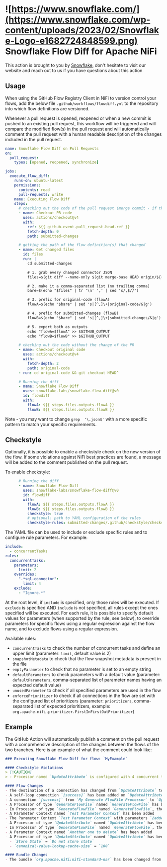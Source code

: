 # ![https://www.snowflake.com/](https://www.snowflake.com/wp-content/uploads/2023/02/Snowflake-Logo-e1682724848599.png) Snowflake Flow Diff for Apache NiFi

This action is brought to you by [Snowflake](https://www.snowflake.com/), don't hesitate to visit our website and reach out to us if you have questions about this action.

## Usage

When using the GitHub Flow Registry Client in NiFi to version control your flows, add the below file `.github/workflows/flowdiff.yml` to the repository into which flow definitions are versioned.

Whenever a pull request is opened, reopened or when a new commit is pushed to an existing pull request, this workflow will be triggered and will compare the modified flow(s) in the pull request and will
automatically comment the pull request with a human readable description of the changes included in the pull request.

```yaml
name: Snowflake Flow Diff on Pull Requests
on:
  pull_request:
    types: [opened, reopened, synchronize]

jobs:
  execute_flow_diff:
    runs-on: ubuntu-latest
    permissions:
      contents: read
      pull-requests: write
    name: Executing Flow Diff
    steps:
      # checking out the code of the pull request (merge commit - if the PR is mergeable)
      - name: Checkout PR code
        uses: actions/checkout@v4
        with:
          ref: ${{ github.event.pull_request.head.ref }}
          fetch-depth: 0
          path: submitted-changes

      # getting the path of the flow definition(s) that changed
      - name: Get changed files
        id: files
        run: |
          cd submitted-changes

          # 1. grab every changed connector JSON
          files=$(git diff --name-only $(git merge-base HEAD origin/${{ github.event.pull_request.base.ref }}) HEAD | grep '\.json$')

          # 2. make it a comma-separated list (no trailing comma)
          bare=$(echo "$files" | tr '\n' ',' | sed 's/,$//')

          # 3. prefix for original-code (flowA)
          flowA=$(echo "$bare" | sed 's|[^,]\+|original-code/&|g')

          # 4. prefix for submitted-changes (flowB)
          flowB=$(echo "$bare" | sed 's|[^,]\+|submitted-changes/&|g')

          # 5. export both as outputs
          echo "flowA=$flowA" >> $GITHUB_OUTPUT
          echo "flowB=$flowB" >> $GITHUB_OUTPUT

      # checking out the code without the change of the PR
      - name: Checkout original code
        uses: actions/checkout@v4
        with:
          fetch-depth: 2
          path: original-code
      - run: cd original-code && git checkout HEAD^

      # Running the diff
      - name: Snowflake Flow Diff
        uses: snowflake-labs/snowflake-flow-diff@v0
        id: flowdiff
        with:
          flowA: ${{ steps.files.outputs.flowA }}
          flowB: ${{ steps.files.outputs.flowB }}
```

Note - you may want to change `grep  '\.json$'` with a more specific pattern to match your specific requirements.

## Checkstyle

Optionally, it is possible to enable a checkstyle check on the new version of the flow. If some violations against NiFi best practices are found, a message will be added to the comment published on the pull request.

To enable checkstyle:

```yaml
      # Running the diff
      - name: Snowflake Flow Diff
        uses: snowflake-labs/snowflake-flow-diff@v0
        id: flowdiff
        with:
          flowA: ${{ steps.files.outputs.flowA }}
          flowB: ${{ steps.files.outputs.flowB }}
          checkstyle: true
          # optional: path to YAML configuration of the rules
          checkstyle-rules: submitted-changes/.github/checkstyle/checkstyle-rules.yaml
```

The YAML file can be used to include or exclude specific rules and to configure rule parameters. For example:

```yaml
include:
  - concurrentTasks
rules:
  concurrentTasks:
    parameters:
      limit: 2
    overrides:
      ".*sql-connector":
        limit: 4
    exclude:
      - "Ignore.*"
```

At the root level, if `include` is specified, only those rules will be executed. If `exclude` is specified AND `include` is not specified, all rules except the ones specified will be executed. For each rule, it is possible to specify default values for parameters (when supported by the rule, see below), to override parameters for specific flows using a regular expression against the flow name, and to exclude flows using a regular expression.

Available rules:
- `concurrentTasks` to check the number of concurrent tasks and define an upper limit (parameter: `limit`, default value is 2)
- `snapshotMetadata` to check that the flow snapshot metadata is present in the file
- `emptyParameter` to check that no parameter is set to an empty string
- `defaultParameters` to check parameters with a default value (parameter: `defaultParameters`, comma-separated list of parameter names having an expected default value)
- `unusedParameter` to check if all specified parameters are used in the flow
- `enforcePrioritizer` to check if all connections in the flow are set with the configured list of prioritizers (parameter: `prioritizers`, comma-separated list of expected prioritizers, example: `org.apache.nifi.prioritizer.FirstInFirstOutPrioritizer`)

## Example

The GitHub Action will automatically publish a comment on the pull request with a comprehensive description of the changes between the flows of the two branches.
Here is an example of what the comment could look like:

```markdown
### Executing Snowflake Flow Diff for flow: `MyExample`

#### Checkstyle Violations
> [!CAUTION]
> - Processor named `UpdateAttribute` is configured with 4 concurrent tasks

#### Flow Changes
- The destination of a connection has changed from `UpdateAttribute` to `InvokeHTTP`
- A self-loop connection `[success]` has been added on `UpdateAttribute`
- A connection `[success]` from `My Generate FlowFile Processor` to `UpdateAttribute` has been added
- A Processor of type `GenerateFlowFile` named `GenerateFlowFile` has been renamed from `GenerateFlowFile` to `My Generate FlowFile Processor`
- In Processor of type `GenerateFlowFile` named `GenerateFlowFile`, the Scheduling Strategy changed from `TIMER_DRIVEN` to `CRON_DRIVEN`
- A Parameter Context named `Test Parameter Context` has been added
- The Parameter Context `Test Parameter Context` with parameters `{addedParam=newValue}` has been added to the process group `TestingFlowDiff`
- A Processor of type `UpdateAttribute` named `UpdateAttribute` has been removed
- In Processor of type `GenerateFlowFile` named `GenerateFlowFile`, the Run Schedule changed from `1 min` to `* * * * * ?`
- A Parameter Context named `Another one to delete` has been added
- A Processor of type `UpdateAttribute` named `UpdateAttribute` has been added with the configuration [`ALL` nodes, `4` concurrent tasks, `0ms` run duration, `WARN` bulletin level, `TIMER_DRIVEN` (`0 sec`), `30 sec` penalty duration, `1 sec` yield duration] and the below properties:
  - `Store State` = `Do not store state`
  - `canonical-value-lookup-cache-size` = `100`

#### Bundle Changes
- The bundle `org.apache.nifi:nifi-standard-nar` has been changed from version `2.1.0` to version `2.2.0`
```
